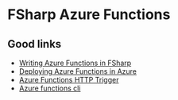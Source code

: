 # FSharp Azure Functions

## Good links
- [Writing Azure Functions in FSharp](https://medium.com/datarisk-io/introdu%C3%A7%C3%A3o-ao-azure-functions-em-f-e083727662ed)
- [Deploying Azure Functions in Azure](https://medium.com/datarisk-io/deploying-f-azure-functions-93ad5cebe8d4)
- [Azure Functions HTTP Trigger](https://learn.microsoft.com/en-us/azure/azure-functions/functions-bindings-http-webhook-trigger?tabs=python-v2%2Cin-process%2Cfunctionsv2&pivots=programming-language-javascript)
- [Azure functions cli](https://github.com/Azure/azure-functions-core-tools)
